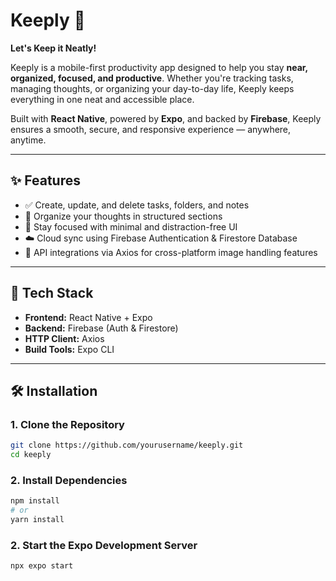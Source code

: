 # Keeply 📱  
**Let's Keep it Neatly!**

Keeply is a mobile-first productivity app designed to help you stay **near, organized, focused, and productive**. Whether you're tracking tasks, managing thoughts, or organizing your day-to-day life, Keeply keeps everything in one neat and accessible place.

Built with **React Native**, powered by **Expo**, and backed by **Firebase**, Keeply ensures a smooth, secure, and responsive experience — anywhere, anytime.

---

## ✨ Features

- ✅ Create, update, and delete tasks, folders, and notes
- 🧠 Organize your thoughts in structured sections
- 🔔 Stay focused with minimal and distraction-free UI
- ☁️ Cloud sync using Firebase Authentication & Firestore Database
- 📡 API integrations via Axios for cross-platform image handling features

---

## 📲 Tech Stack

- **Frontend:** React Native + Expo
- **Backend:** Firebase (Auth & Firestore)
- **HTTP Client:** Axios
- **Build Tools:** Expo CLI

---

## 🛠 Installation

### 1. Clone the Repository

```bash
git clone https://github.com/yourusername/keeply.git
cd keeply

```

### 2. Install Dependencies

```bash
npm install
# or
yarn install

```

### 2. Start the Expo Development Server

```bash
npx expo start
